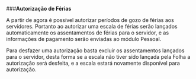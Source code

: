 ###**Autorização de Férias**

A partir de agora é possível autorizar períodos de gozo de férias aos servidores. Portanto ao autorizar uma escala de férias serão lançados automaticamente os assentamentos de férias para o servidor, e as informações de pagamento serão enviadas ao módulo Pessoal. 

Para desfazer uma autorização basta excluir os assentamentos lançados para o servidor, desta forma se a escala não tiver sido lançada pela Folha a autorização será desfeita, e a escala estará novamente disponível para autorização.